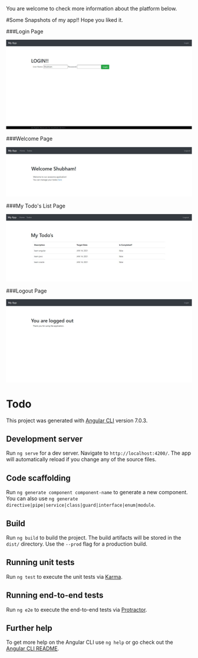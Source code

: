 You are welcome to check more information about the platform below.

#Some Snapshots of my app!! Hope you liked it.

###Login Page

![myimage-alt-tag](https://github.com/shubhamsgh2/my-todo-app-with-angular-and-spring-boot/blob/main/src/assets/Login.JPG)

###Welcome Page

![myimage-alt-tag](https://github.com/shubhamsgh2/my-todo-app-with-angular-and-spring-boot/blob/main/src/assets/welcome.JPG)

###My Todo's List Page

![myimage-alt-tag](https://github.com/shubhamsgh2/my-todo-app-with-angular-and-spring-boot/blob/main/src/assets/MyTodo.JPG)

###Logout Page

![myimage-alt-tag](https://github.com/shubhamsgh2/my-todo-app-with-angular-and-spring-boot/blob/main/src/assets/logout.JPG)


# Todo

This project was generated with [Angular CLI](https://github.com/angular/angular-cli) version 7.0.3.

## Development server

Run `ng serve` for a dev server. Navigate to `http://localhost:4200/`. The app will automatically reload if you change any of the source files.

## Code scaffolding

Run `ng generate component component-name` to generate a new component. You can also use `ng generate directive|pipe|service|class|guard|interface|enum|module`.

## Build

Run `ng build` to build the project. The build artifacts will be stored in the `dist/` directory. Use the `--prod` flag for a production build.

## Running unit tests

Run `ng test` to execute the unit tests via [Karma](https://karma-runner.github.io).

## Running end-to-end tests

Run `ng e2e` to execute the end-to-end tests via [Protractor](http://www.protractortest.org/).

## Further help

To get more help on the Angular CLI use `ng help` or go check out the [Angular CLI README](https://github.com/angular/angular-cli/blob/master/README.md).
